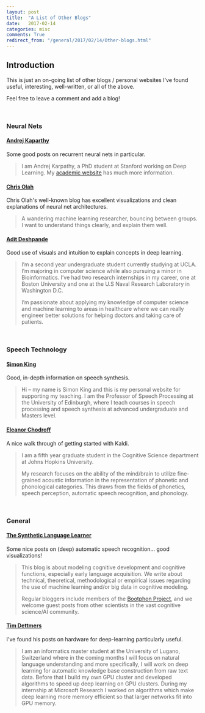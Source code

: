 ```yaml
---
layout: post
title:  "A List of Other Blogs"
date:   2017-02-14
categories: misc
comments: True
redirect_from: "/general/2017/02/14/Other-blogs.html"
---
```



## Introduction

This is just an on-going list of other blogs / personal websites I've found useful, interesting, well-written, or all of the above.

Feel free to leave a comment and add a blog!


<br/>

### Neural Nets


#### [Andrej Kaparthy][kaparthy]

Some good posts on recurrent neural nets in particular.

> I am Andrej Karpathy, a PhD student at Stanford working on Deep Learning. My [academic website][kaparthy-academic] has much more information.


#### [Chris Olah][colah]

Chris Olah's well-known blog has excellent visualizations and clean explanations of neural net architectures.

> A wandering machine learning researcher, bouncing between groups. I want to understand things clearly, and explain them well.

#### [Adit Deshpande][adit]

Good use of visuals and intuition to explain concepts in deep learning.

> I’m a second year undergraduate student currently studying at UCLA. I’m majoring in computer science while also pursuing a minor in Bioinformatics. I’ve had two research internships in my career, one at Boston University and one at the U.S Naval Research Laboratory in Washington D.C.
> 
> I’m passionate about applying my knowledge of computer science and machine learning to areas in healthcare where we can really engineer better solutions for helping doctors and taking care of patients.

<br/>

### Speech Technology

#### [Simon King][king]

Good, in-depth information on speech synthesis.

> Hi – my name is Simon King and this is my personal website for supporting my teaching. I am the Professor of Speech Processing at the University of Edinburgh, where I teach courses in speech processing and speech synthesis at advanced undergraduate and Masters level.

#### [Eleanor Chodroff][chodroff]

A nice walk through of getting started with Kaldi.

> I am a fifth year graduate student in the Cognitive Science department at Johns Hopkins University.
> 
> My research focuses on the ability of the mind/brain to utilize fine-grained acoustic information in the representation of phonetic and phonological categories. This draws from the fields of phonetics, speech perception, automatic speech recognition, and phonology.


<br/>

### General

#### [The Synthetic Language Learner][sll]

Some nice posts on (deep) automatic speech recognition... good visualizations!

> This blog is about modeling cognitive development and cognitive functions, especially early language acquisition. We write about technical, theoretical, methodological or empirical issues regarding the use of machine learning and/or big data in cognitive modeling.
> 
> Regular bloggers include members of the [Bootphon Project][bootphon], and we welcome guest posts from other scientists in the vast cognitive science/AI community.


#### [Tim Dettmers][dettmers]

I've found his posts on hardware for deep-learning particularly useful.

> I am an informatics master student at the University of Lugano, Switzerland where in the coming months I will focus on natural language understanding and more specifically, I will work on deep learning for automatic knowledge base construction from raw text data. Before that I build my own GPU cluster and developed algorithms to speed up deep learning on GPU clusters. During my internship at Microsoft Research I worked on algorithms which make deep learning more memory efficient so that larger networks fit into GPU memory.




[dettmers]: http://timdettmers.com/category/hardware/
[colah]: http://colah.github.io/
[kaparthy]: http://karpathy.github.io/
[kaparthy-academic]: http://cs.stanford.edu/people/karpathy/
[chodroff]: https://www.eleanorchodroff.com/tutorial/kaldi/kaldi-intro.html
[king]: http://www.speech.zone/
[adit]: https://adeshpande3.github.io/
[sll]: http://bootphon.blogspot.com/
[bootphon]: http://www.lscp.net/persons/dupoux/bootphon/index.html